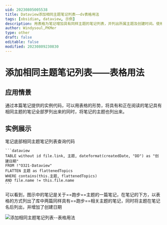 ```yaml
---
uid: 20230805005538
title: Dataview添加相同主题笔记列表——dv表格用法
tags: [obsidian, dataview, 示例]
description: 用表格为笔记增加具有同样主题的笔记列表，并列出所属主题及创建时间。使用主题对笔记进行关联管理
author: Windysoul,PKMer
type: other
draft: false
editable: false
modified: 20230809230830
---
```


# 添加相同主题笔记列表——表格用法

## 应用情景

通过本篇笔记提供的实例代码，可以用表格的形势，将具有和正在阅读的笔记具有相同主题的笔记全部罗列出来的同时，将笔记的主题也列出来。

## 实例展示

笔记底部相同主题笔记列表查询代码

`````示例代码
```dataview
TABLE without id file.link, 主题, dateformat(createdDate, "DD") as "创建日期"  
FROM !"O321-Dataview"
FLATTEN 主题 as flattenedTopics
WHERE contains(this.主题, flattenedTopics)
AND file.name != this.file.name
```
`````

可以看到，图示中的笔记是关于==跑步==主题的一篇笔记，在笔记的下方，以表格的方式列出了库中两篇同样具有==跑步==相关主题的笔记，同时将主题在笔记名后列出，并增加了创建日期

![添加相同主题笔记列表--表格用法](https://cdn.pkmer.cn/images/Pasted%20image%2020230709225727.png!pkmer)

